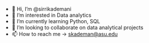 - 👋 Hi, I’m @sirrikademani
- 👀 I’m interested in Data analytics
- 🌱 I’m currently learning Python, SQL
- 💞️ I’m looking to collaborate on data analytical projects
- 📫 How to reach me -> skademan@asu.edu

<!---
sirrikademani/sirrikademani is a ✨ special ✨ repository because its `README.md` (this file) appears on your GitHub profile.
You can click the Preview link to take a look at your changes.
--->
